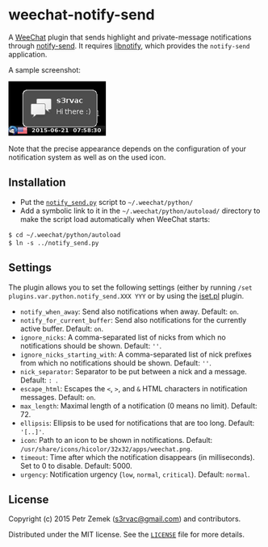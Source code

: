 weechat-notify-send
===================

A [WeeChat](https://weechat.org/) plugin that sends highlight and
private-message notifications through
[notify-send](http://manpages.ubuntu.com/manpages/vivid/man1/notify-send.1.html).
It requires [libnotify](https://developer.gnome.org/libnotify/), which provides
the `notify-send` application.

A sample screenshot:

![Screenshot](resources/screenshot.png "title")

Note that the precise appearance depends on the configuration of your
notification system as well as on the used icon.

Installation
------------

* Put the
  [`notify_send.py`](https://raw.githubusercontent.com/s3rvac/weechat-notify-send/master/notify_send.py)
  script to `~/.weechat/python/`
* Add a symbolic link to it in the `~/.weechat/python/autoload/` directory
  to make the script load automatically when WeeChat starts:

```
$ cd ~/.weechat/python/autoload
$ ln -s ../notify_send.py
```

Settings
--------

The plugin allows you to set the following settings (either by running `/set
plugins.var.python.notify_send.XXX YYY` or by using the
[iset.pl](https://weechat.org/scripts/source/iset.pl.html/) plugin.

* `notify_when_away`: Send also notifications when away. Default: `on`.
* `notify_for_current_buffer`: Send also notifications for the currently active
  buffer. Default: `on`.
* `ignore_nicks`: A comma-separated list of nicks from which no notifications
  should be shown. Default: `''`.
* `ignore_nicks_starting_with`: A comma-separated list of nick prefixes from
  which no notifications should be shown. Default: `''`.
* `nick_separator`: Separator to be put between a nick and a message. Default:
  `: `.
* `escape_html`: Escapes the `<`, `>`, and `&` HTML
  characters in notification messages. Default: `on`.
* `max_length`: Maximal length of a notification (0 means no limit). Default:
  72.
* `ellipsis`: Ellipsis to be used for notifications that are too long. Default:
  `'[..]'`.
* `icon`: Path to an icon to be shown in notifications. Default:
  `/usr/share/icons/hicolor/32x32/apps/weechat.png`.
* `timeout`: Time after which the notification disappears (in milliseconds).
  Set to 0 to disable. Default: 5000.
* `urgency`: Notification urgency (`low`, `normal`, `critical`). Default:
  `normal`.

License
-------

Copyright (c) 2015 Petr Zemek (s3rvac@gmail.com) and contributors.

Distributed under the MIT license. See the
[`LICENSE`](https://github.com/s3rvac/weechat-notify-send/blob/master/LICENSE)
file for more details.
